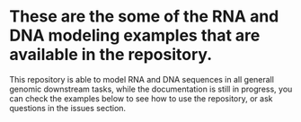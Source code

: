 # These are the some of the RNA and DNA modeling examples that are available in the repository.
This repository is able to model RNA and DNA sequences in all generall genomic downstream tasks,
while the documentation is still in progress, you can check the examples below to see how to use the repository,
or ask questions in the issues section.